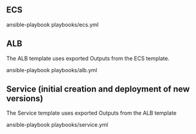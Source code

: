 ECS
-------
ansible-playbook playbooks/ecs.yml

ALB
-------
The ALB template uses exported Outputs from the ECS template.

ansible-playbook playbooks/alb.yml

Service (initial creation and deployment of new versions)
-------
The Service template uses exported Outputs from the ALB template

ansible-playbook playbooks/service.yml
